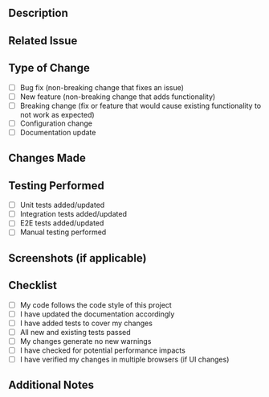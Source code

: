 ## Description

<!-- Provide a brief description of the changes introduced by this PR -->

## Related Issue

<!-- Link to the related issue (if applicable) -->

## Type of Change

<!-- Mark the appropriate option with an 'x' (e.g. [x]) -->

- [ ] Bug fix (non-breaking change that fixes an issue)
- [ ] New feature (non-breaking change that adds functionality)
- [ ] Breaking change (fix or feature that would cause existing functionality to not work as expected)
- [ ] Configuration change
- [ ] Documentation update

## Changes Made

<!-- List the specific changes made in this PR -->

## Testing Performed

<!-- Describe the testing you have performed to verify your changes -->

- [ ] Unit tests added/updated
- [ ] Integration tests added/updated
- [ ] E2E tests added/updated
- [ ] Manual testing performed

## Screenshots (if applicable)

<!-- Add screenshots to demonstrate the changes (if applicable) -->

## Checklist

<!-- Mark the appropriate options with an 'x' (e.g. [x]) -->

- [ ] My code follows the code style of this project
- [ ] I have updated the documentation accordingly
- [ ] I have added tests to cover my changes
- [ ] All new and existing tests passed
- [ ] My changes generate no new warnings
- [ ] I have checked for potential performance impacts
- [ ] I have verified my changes in multiple browsers (if UI changes)

## Additional Notes

<!-- Any additional information that reviewers should be aware of -->